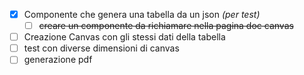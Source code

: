 - [x] Componente che genera una tabella da un json *(per test)*
  - [ ] ~~creare un componente da richiamare nella pagina doc canvas~~
- [ ] Creazione Canvas con gli stessi dati della tabella 
- [ ] test con diverse dimensioni di canvas 
- [ ] generazione pdf